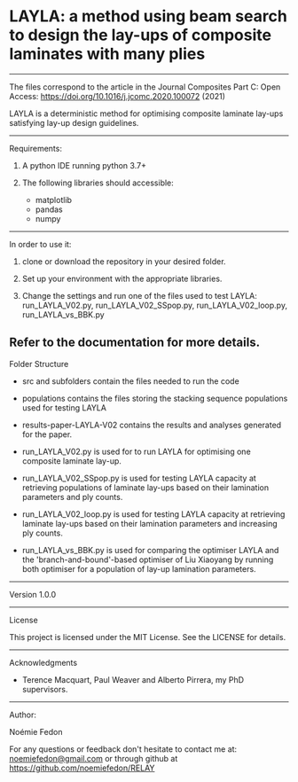 # LAYLA: a method using beam search to design the lay-ups of composite laminates with many plies

--------------------------------------------------------------------------

The files correspond to the article in the Journal Composites Part C: Open Access: 
https://doi.org/10.1016/j.jcomc.2020.100072 (2021)

LAYLA is a deterministic method for optimising composite laminate lay-ups satisfying 
lay-up design guidelines.

--------------------------------------------------------------------------
Requirements:

1. A python IDE running python 3.7+

2. The following libraries should accessible:

	- matplotlib
	- pandas
	- numpy

---------------------------------------------------------------------------
In order to use it:

1. clone or download the repository in your desired folder.

2. Set up your environment with the appropriate libraries.

3. Change the settings and run one of the files used to test LAYLA: 
run_LAYLA_V02.py, run_LAYLA_V02_SSpop.py, run_LAYLA_V02_loop.py, run_LAYLA_vs_BBK.py 

Refer to the documentation for more details.
--------------------------------------------------------------------------
Folder Structure

- src and subfolders contain the files needed to run the code

- populations contains the files storing the stacking sequence populations used for 
testing LAYLA

- results-paper-LAYLA-V02 contains the results and analyses generated for the paper.

- run_LAYLA_V02.py is used for to run LAYLA for optimising one composite laminate lay-up.

- run_LAYLA_V02_SSpop.py is used for testing LAYLA capacity at retrieving populations 
of laminate lay-ups based on their lamination parameters and ply counts.

- run_LAYLA_V02_loop.py is used for testing LAYLA capacity at retrieving laminate 
lay-ups based on their lamination parameters and increasing ply counts.

- run_LAYLA_vs_BBK.py is used for comparing the optimiser LAYLA and the 
'branch-and-bound'-based optimiser of Liu Xiaoyang by running both optimiser for a 
population of lay-up lamination parameters.

--------------------------------------------------------------------------
Version 1.0.0

--------------------------------------------------------------------------
License

This project is licensed under the MIT License. See the LICENSE for details.

--------------------------------------------------------------------------
Acknowledgments

- Terence Macquart, Paul Weaver and Alberto Pirrera, my PhD supervisors.

--------------------------------------------------------------------------
Author:

Noémie Fedon

For any questions or feedback don't hesitate to contact me at: noemiefedon@gmail.com
or through github at https://github.com/noemiefedon/RELAY

